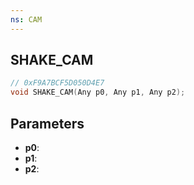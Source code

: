 ```yaml
---
ns: CAM
---
```

## SHAKE_CAM

```c
// 0xF9A7BCF5D050D4E7
void SHAKE_CAM(Any p0, Any p1, Any p2);
```

## Parameters
* **p0**:
* **p1**:
* **p2**:
